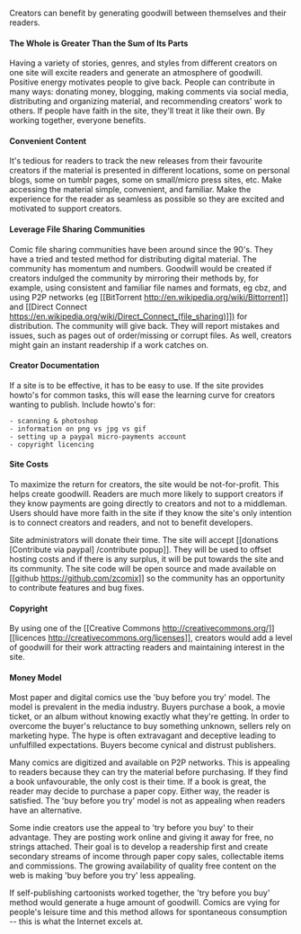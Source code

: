 Creators can benefit by generating goodwill between themselves and their
readers.


#### The Whole is Greater Than the Sum of Its Parts
Having a variety of stories, genres, and styles from different creators
on one site will excite readers and generate an atmosphere of goodwill.
Positive energy motivates people to give back. People can contribute in
many ways: donating money, blogging, making comments via social media,
distributing and organizing material, and recommending creators' work to
others. If people have faith in the site, they'll treat it like their
own. By working together, everyone benefits.


#### Convenient Content
It's tedious for readers to track the new releases from their favourite
creators if the material is presented in different locations, some on personal
blogs, some on tumblr pages, some on small/micro press sites, etc.  Make
accessing the material simple, convenient, and familiar. Make the experience
for the reader as seamless as possible so they are excited and motivated to
support creators.


#### Leverage File Sharing Communities
Comic file sharing communities have been around since the 90's. They
have a tried and tested method for distributing digital material. The
community has momentum and numbers. Goodwill would be created if
creators indulged the community by mirroring their methods by, for
example, using consistent and familiar file names and formats, eg cbz,
and using P2P networks (eg
[[BitTorrent http://en.wikipedia.org/wiki/Bittorrent]] and
[[Direct Connect https://en.wikipedia.org/wiki/Direct_Connect_(file_sharing)]])
for distribution. The community will give back. They will report
mistakes and issues, such as pages out of order/missing or corrupt
files. As well, creators might gain an instant readership if a work
catches on.


#### Creator Documentation
If a site is to be effective, it has to be easy to use. If the site
provides howto's for common tasks, this will ease the learning curve for
creators wanting to publish. Include howto's for:

    - scanning & photoshop
    - information on png vs jpg vs gif
    - setting up a paypal micro-payments account
    - copyright licencing


#### Site Costs
To maximize the return for creators, the site would be not-for-profit.
This helps create goodwill. Readers are much more likely to support
creators if they know payments are going directly to creators and not to
a middleman. Users should have more faith in the site if they know the
site's only intention is to connect creators and readers, and not to
benefit developers.

Site administrators will donate their time. The site will accept
[[donations [Contribute via paypal] /contribute popup]]. They will be
used to offset hosting costs and if there is any surplus, it will be put
towards the site and its community. The site code will be open source
and made available on [[github https://github.com/zcomix]] so the
community has an opportunity to contribute features and bug fixes.


#### Copyright
By using one of the [[Creative Commons http://creativecommons.org/]]
[[licences http://creativecommons.org/licenses]], creators would add a
level of goodwill for their work attracting readers and maintaining
interest in the site.


#### Money Model
Most paper and digital comics use the 'buy before you try' model. The
model is prevalent in the media industry. Buyers purchase a book, a
movie ticket, or an album without knowing exactly what they're getting.
In order to overcome the buyer's reluctance to buy something unknown,
sellers rely on marketing hype. The hype is often extravagant and
deceptive leading to unfulfilled expectations. Buyers become cynical and
distrust publishers.

Many comics are digitized and available on P2P networks. This is
appealing to readers because they can try the material before
purchasing. If they find a book unfavourable, the only cost is their
time. If a book is great, the reader may decide to purchase a paper
copy. Either way, the reader is satisfied. The 'buy before you try'
model is not as appealing when readers have an alternative.

Some indie creators use the appeal to 'try before you buy' to their
advantage. They are posting work online and giving it away for free, no
strings attached. Their goal is to develop a readership first and create
secondary streams of income through paper copy sales, collectable items
and commissions. The growing availability of quality free content on the
web is making 'buy before you try' less appealing.

If self-publishing cartoonists worked together, the 'try before you buy'
method would generate a huge amount of goodwill. Comics are vying for
people's leisure time and this method allows for spontaneous consumption --
this is what the Internet excels at.
